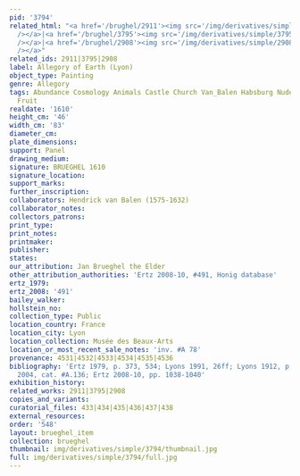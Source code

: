 ```yaml
---
pid: '3794'
related_html: "<a href='/brughel/2911'><img src='/img/derivatives/simple/2911/thumbnail.jpg'
  /></a>|<a href='/brughel/3795'><img src='/img/derivatives/simple/3795/thumbnail.jpg'
  /></a>|<a href='/brughel/2908'><img src='/img/derivatives/simple/2908/thumbnail.jpg'
  /></a>"
related_ids: 2911|3795|2908
label: Allegory of Earth (Lyon)
object_type: Painting
genre: Allegory
tags: Abundance Cosmology Animals Castle Church Van_Balen Habsburg Nude Putti Landscape
  Fruit
realdate: '1610'
height_cm: '46'
width_cm: '83'
diameter_cm: 
plate_dimensions: 
support: Panel
drawing_medium: 
signature: BRUEGHEL 1610
signature_location: 
support_marks: 
further_inscription: 
collaborators: Hendrick van Balen (1575-1632)
collaborator_notes: 
collectors_patrons: 
print_type: 
print_notes: 
printmaker: 
publisher: 
states: 
our_attribution: Jan Brueghel the Elder
other_attribution_authorities: 'Ertz 2008-10, #491, Honig database'
ertz_1979: 
ertz_2008: '491'
bailey_walker: 
hollstein_no: 
collection_type: Public
location_country: France
location_city: Lyon
location_collection: Musée des Beaux-Arts
location_or_most_recent_sale_notes: 'inv. #A 78'
provenance: 4531|4532|4533|4534|4535|4536
bibliography: 'Ertz 1979, p. 373, 534; Lyons 1991, 26ff; Lyons 1912, p. 10; Werche
  2004, cat. #A.136; Ertz 2008-10, pp. 1038-1040'
exhibition_history: 
related_works: 2911|3795|2908
copies_and_variants: 
curatorial_files: 433|434|435|436|437|438
external_resources: 
order: '548'
layout: brueghel_item
collection: brueghel
thumbnail: img/derivatives/simple/3794/thumbnail.jpg
full: img/derivatives/simple/3794/full.jpg
---
```


